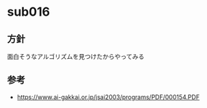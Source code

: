 # sub016

## 方針
面白そうなアルゴリズムを見つけたからやってみる

## 参考
- https://www.ai-gakkai.or.jp/jsai2003/programs/PDF/000154.PDF

